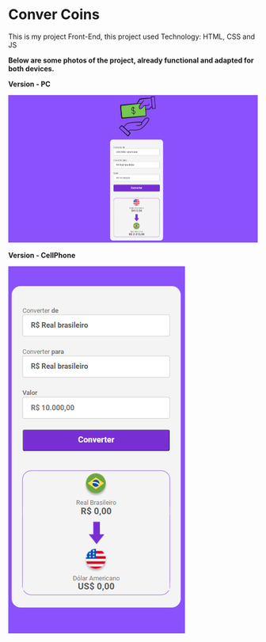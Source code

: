 <h1>Conver Coins</h1>

<p>This is my project Front-End, this project used Technology: HTML, CSS and JS</p>

<b>Below are some photos of the project, already functional and adapted for both devices.</b>

<strong>Version - PC</strong>

<img src="https://github.com/TaylorReis-lab/Convert-Coins/blob/main/assets/Version-PC.png" alt="version-for-pc">

<br>

<strong>Version - CellPhone</strong>

<img src="https://github.com/TaylorReis-lab/Convert-Coins/blob/main/assets/Version-CellPhone.png" alt="version-for-cellphone">
